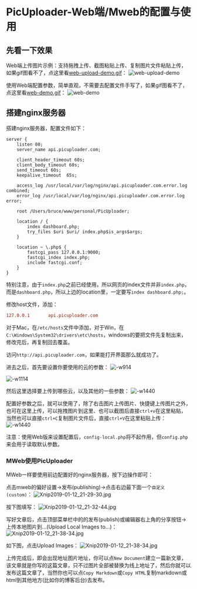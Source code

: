 # PicUploader-Web端/Mweb的配置与使用
## 先看一下效果
Web端上传图片示例：支持拖拽上传、截图粘贴上传、复制图片文件粘贴上传，如果gif图看不了，点这里看[web-upload-demo.gif](https://img.xiebruce.top/2019/04/16/b511d63082f0a21f270c2f372c145e68.gif)：
![web-upload-demo](https://img.xiebruce.top/2019/04/16/b511d63082f0a21f270c2f372c145e68.gif)

使用Web端配置参数，简单直观，不需要去配置文件手写了，如果gif图看不了，点这里看[web-demo.gif](https://img.xiebruce.top/2019/04/16/c47b6950bf92a1a1a5a2f018efeab1d8.gif)：
![web-demo](https://img.xiebruce.top/2019/04/16/c47b6950bf92a1a1a5a2f018efeab1d8.gif)

## 搭建nginx服务器
搭建nginx服务器，配置文件如下：
```nginx
server {
    listen 80;
    server_name api.picuploader.com;

    client_header_timeout 60s;
    client_body_timeout 60s;
    send_timeout 60s;
    keepalive_timeout  65s;

    access_log /usr/local/var/log/nginx/api.picuploader.com.error.log combined;
    error_log /usr/local/var/log/nginx/api.picuploader.com.error.log error;

    root /Users/bruce/www/personal/PicUploader;

    location / {
        index dashboard.php;
        try_files $uri $uri/ index.php$is_args$args;
    }

    location ~ \.php$ {
        fastcgi_pass 127.0.0.1:9000;
        fastcgi_index index.php;
        include fastcgi.conf;
    }
}
```
特别注意，由于`index.php`之前已经使用，所以网页的index文件并非`index.php`，而是`dashboard.php`，所以上边的location里，一定要写`index dashboard.php;`。

修改host文件，添加：
```ini
127.0.0.1       api.picuploader.com
```
对于Mac，在`/etc/hosts`文件中添加，对于Win，在`C:\Windows\System32\drivers\etc\hosts`，windows的要把文件先复制出来，修改完后，再复制回去覆盖。

访问`http://api.picuploader.com`，如果能打开界面那么就成功了。

进去之后，首先要设置你要使用的云的参数：
![-w914](https://img.xiebruce.top/2019/04/16/484be6f7f63abc150e3427a5f4f78835.jpg)

![-w1114](https://img.xiebruce.top/2019/04/16/a36fb44073cdd0a625eccc3356e09235.jpg)

然后这里选择要上传到哪些云，以及其他的一些参数：
![-w1440](https://img.xiebruce.top/2019/04/16/2b10ae99742c00551f8f61b84b4d1d0f.jpg)

配置好参数之后，就可以使用了，除了右击图片上传图片、快捷键上传图片之外，也可在这里上传，可以拖拽图片到这里、也可以截图后直接`ctrl+v`在这里粘贴，当然也可以直接`ctrl+C`复制图片文件后，直接`ctrl+V`在这里粘贴上传：
![-w1440](https://img.xiebruce.top/2019/04/16/65b4312f3c43b0593307255433df9f6b.jpg)

注意：使用Web版来设置配置后，`config-local.php`将不起作用，但`config.php`来会用于读取默认参数。

### MWeb使用PicUploader
MWeb一样要使用前边配置好的nginx服务器，按下边操作即可：

点击mweb的偏好设置→发布(publishing)→点击右边最下面一个`自定义(custom)`：
![Xnip2019-01-12_21-29-30.jpg](https://img.xiebruce.top/2019/01/12/e793f89b6057b6cb3938fec071d59b8b.jpg)

按下图填写：
![Xnip2019-01-12_21-32-44.jpg](https://img.xiebruce.top/2019/01/12/364177f976b82e0508291cfbbcc9188a.jpg)

写好文章后，点击顶部菜单栏中的的发布(publish)或编辑器右上角的分享按钮→上传本地图片到...(Upload Local Images to...)：
![Xnip2019-01-12_21-38-34.jpg](https://img.xiebruce.top/2019/01/12/d50d050be893e19b338afe3dd0df063a.jpg)

如下图，点击Upload Images：
![Xnip2019-01-12_21-38-34.jpg](https://img.xiebruce.top/2019/01/12/38e6ded515aaddada287dc2a65f096d3.jpg)

上传完成后，即会出现地址图片地址，你可以点`New Document`建立一篇新文章，该文章就是你写的这篇文章，只不过图片全部被替换为线上地址了，然后你就可以发布这篇文章了，当然你也可以点`Copy Markdown`或`Copy HTML`复制markdown或html到其他地方(比如你的博客后台)去发布。
